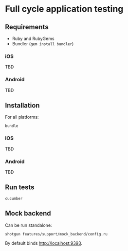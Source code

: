 # Full cycle application testing

## Requirements

 * Ruby and RubyGems
 * Bundler (```gem install bundler```)

### iOS

TBD

### Android

TBD

## Installation

For all platforms:

```bundle```

### iOS

TBD

### Android

TBD

## Run tests

```cucumber```

## Mock backend

Can be run standalone:

```shotgun features/support/mock_backend/config.ru```

By default binds [http://localhost:9393](http://localhost:9393).
